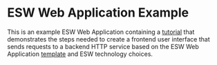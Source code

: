 # ESW Web Application Example

This is an example ESW Web Application containing a [tutorial](https://tmtsoftware.github.io/esw-web-app-example/0.1.0-SNAPSHOT/index.html) 
that demonstrates the steps needed to create a frontend user interface that sends requests to a backend HTTP service based on 
the ESW Web Application [template](https://github.com/tmtsoftware/esw-web-app-template.g8) and ESW technology choices.
